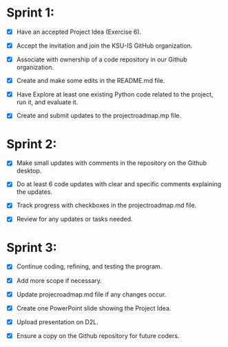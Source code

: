 # Sprint 1:
* [X] Have an accepted Project Idea (Exercise 6). 

* [X] Accept the invitation and join the KSU-IS GitHub organization.

* [X] Associate with ownership of a code repository in our Github organization.

* [X] Create and make some edits in the README.md file. 

* [X] Have Explore at least one existing Python code related to the project, run it, and evaluate it.

* [X] Create and submit updates to the projectroadmap.mp file.

# Sprint 2:
* [X] Make small updates with comments in the repository on the Github desktop. 

* [X] Do at least 6 code updates with clear and specific comments explaining the updates. 

* [X] Track progress with checkboxes in the projectroadmap.md file. 

* [X] Review for any updates or tasks needed. 

# Sprint 3:
* [X] Continue coding, refining, and testing the program.
      
* [X]   Add more scope if necessary.

* [X] Update projecroadmap.md file if any changes occur. 

* [X] Create one PowerPoint slide showing the Project Idea. 

* [X] Upload presentation on D2L. 

* [X] Ensure a copy on the Github repository for future coders. 
